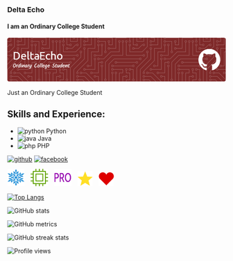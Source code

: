 ### Delta Echo
#### I am an Ordinary College Student
![I am an Ordinary College Student](https://github.com/Katyusha47/addons/blob/main/github-header-image.png?raw=true)

Just an Ordinary College Student

## Skills and Experience: 
* <img src='https://cdn.jsdelivr.net/npm/simple-icons@3.0.1/icons/python.svg' alt='python' heigh='40' weight='20'> Python
* <img src='https://cdn.jsdelivr.net/npm/simple-icons@3.0.1/icons/java.svg' alt='java' heigh='40' weight='20'> Java
* <img src='https://cdn.jsdelivr.net/npm/simple-icons@3.0.1/icons/php.svg' alt='php' heigh='40' weight='20'> PHP


[<img src='https://cdn.jsdelivr.net/npm/simple-icons@3.0.1/icons/github.svg' alt='github' height='40'>](https://github.com/Katyusha47)  [<img src='https://cdn.jsdelivr.net/npm/simple-icons@3.0.1/icons/facebook.svg' alt='facebook' height='40'>](https://www.facebook.com/100073110110500)  

<a href='https://archiveprogram.github.com/'><img src='https://raw.githubusercontent.com/acervenky/animated-github-badges/master/assets/acbadge.gif' width='40' height='40'></a> <a href='https://docs.github.com/en/developers'><img src='https://raw.githubusercontent.com/acervenky/animated-github-badges/master/assets/devbadge.gif' width='40' height='40'></a> <a href='https://github.com/pricing'><img src='https://raw.githubusercontent.com/acervenky/animated-github-badges/master/assets/pro.gif' width='40' height='40'></a> <a href='https://stars.github.com/'><img src='https://raw.githubusercontent.com/acervenky/animated-github-badges/master/assets/starbadge.gif' width='35' height='35'></a> <a href='https://docs.github.com/en/github/supporting-the-open-source-community-with-github-sponsors'><img src='https://raw.githubusercontent.com/acervenky/animated-github-badges/master/assets/sponsorbadge.gif' width='35' height='35'></a> 

[![Top Langs](https://github-readme-stats.vercel.app/api/top-langs/?username=Katyusha47)](https://github.com/anuraghazra/github-readme-stats)

![GitHub stats](https://github-readme-stats.vercel.app/api?username=Katyusha47&show_icons=true)  

![GitHub metrics](https://metrics.lecoq.io/Katyusha47)  

![GitHub streak stats](https://streak-stats.demolab.com/?user=Katyusha47)  

![Profile views](https://gpvc.arturio.dev/Katyusha47)  
